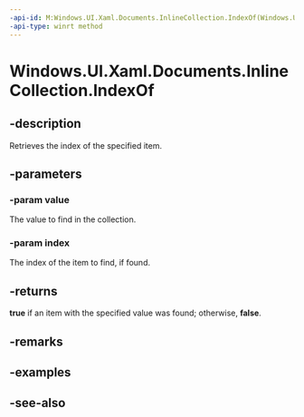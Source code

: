 ```yaml
---
-api-id: M:Windows.UI.Xaml.Documents.InlineCollection.IndexOf(Windows.UI.Xaml.Documents.Inline,System.UInt32@)
-api-type: winrt method
---
```


<!-- Method syntax
public bool IndexOf(Windows.UI.Xaml.Documents.Inline value, System.UInt32 index)
-->

# Windows.UI.Xaml.Documents.InlineCollection.IndexOf

## -description
Retrieves the index of the specified item.



## -parameters
### -param value
The value to find in the collection.

### -param index
The index of the item to find, if found.

## -returns
**true** if an item with the specified value was found; otherwise, **false**.

## -remarks

## -examples

## -see-also
